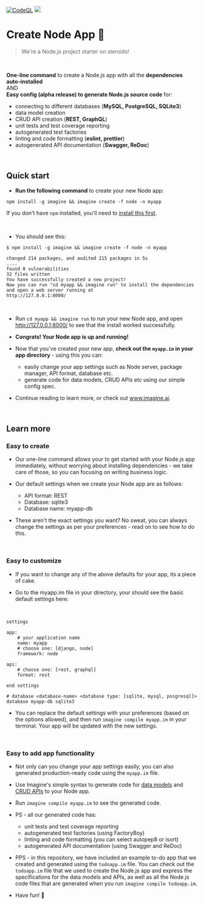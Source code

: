[![CodeQL](https://github.com/imagineai/create-node-app/actions/workflows/codeql-analysis.yml/badge.svg)](https://github.com/imagineai/create-node-app/actions/workflows/codeql-analysis.yml) 
<a href="https://discord.gg/KNA5bf2kPs"><img src="https://img.shields.io/badge/chat-discord-brightgreen.svg?logo=discord&style=flat"></a>


<h1> Create Node App 💛 </h1>

> We're a Node.js project starter on steroids! 

<br/>

**One-line command** to create a Node.js app with all the **dependencies auto-installed**
<br/>
AND
<br/>
**Easy config (alpha release) to generate Node.js source code** for:
  - connecting to different databases (**MySQL, PostgreSQL, SQLite3**)
  - data model creation
  - CRUD API creation (**REST, GraphQL**)
  - unit tests and test coverage reporting
  - autogenerated test factories
  - linting and code formatting (**eslint, prettier**)
  - autogenerated API documentation (**Swagger, ReDoc**)

<br/>

<h2> Quick start </h2>

- **Run the following command** to create your new Node app:
```
npm install -g imagine && imagine create -f node -n myapp 
```
If you don't have `npm` installed, you'll need to [install this first](https://docs.npmjs.com/cli/v7/commands/npm-install).

<br/>

- You should see this:

```
$ npm install -g imagine && imagine create -f node -n myapp 

changed 214 packages, and audited 215 packages in 5s
....
found 0 vulnerabilities
32 files written
You have successfully created a new project!
Now you can run "cd myapp && imagine run" to install the dependencies and open a web server running at
http://127.0.0.1:8000/
```
<br/>

- Run `cd myapp && imagine run` to run your new Node app, and open http://127.0.0.1:8000/ to see that the install worked successfully.

- **Congrats! Your Node app is up and running!**

- Now that you've created your new app, **check out the `myapp.im` in your app directory** - using this you can: 
  - easily change your app settings such as Node server, package manager, API format, database etc.
  - generate code for data models, CRUD APIs etc using our simple config spec. 

- Continue reading to learn more, or check out www.imagine.ai.

</br>
<h2> Learn more </h2>

<h3> Easy to create </h3>

- Our one-line command allows your to get started with your Node.js app immediately, without worrying about installing dependencies - we take care of those, so you can focusing on writing business logic. 


- Our default settings when we create your Node app are as follows: 
  - API format:             REST
  - Database:               sqlite3
  - Database name:          myapp-db

- These aren't the exact settings you want? No sweat, you can always change the settings as per your preferences - read on to see how to do this.

<br/>

<h3> Easy to customize </h3>

- If you want to change any of the above defaults for your app, its a piece of cake.

- Go to the myapp.im file in your directory, your should see the basic default settings here:

</br>

```
settings

app:
    # your application name
    name: myapp
    # choose one: [django, node]
    framework: node

api:
    # choose one: [rest, graphql]
    format: rest

end settings

# database <database-name> <database type: [sqlite, mysql, posgresql]>
database myapp-db sqlite3

```
  
- You can replace the default settings with your preferences (based on the options allowed), and then run `imagine compile myapp.im` in your terminal. Your app will be updated with the new settings.


<br/>

<h3> Easy to add app functionality </h3>

- Not only can you change your app settings easily, you can also generated production-ready code using the `myapp.im` file. 


- Use Imagine's simple syntax to generate code for [data models](https://www.imagine.ai/docs/model) and [CRUD APIs](https://www.imagine.ai/docs/api) to your Node app. 


- Run `imagine compile myapp.im` to see the generated code.

- PS - all our generated code has:
  - unit tests and test coverage reporting
  - autogenerated test factories (using FactoryBoy)
  - linting and code formatting (you can select autopep8 or isort)
  - autogenerated API documentation (using Swagger and ReDoc)

- PPS - in this repository, we have included an example to-do app that we created and generated using the `todoapp.im` file. You can check out the `todoapp.im` file that we used to create the Node.js app and express the specifications for the data models and APIs, as well as all the Node.js code files that are generated when you run `imagine compile todoapp.im`.

- Have fun! 💛
